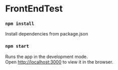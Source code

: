 # FrontEndTest

### `npm install`

Install dependencies from package.json

### `npm start`

Runs the app in the development mode.<br>
Open [http://localhost:3000](http://localhost:3000) to view it in the browser.
